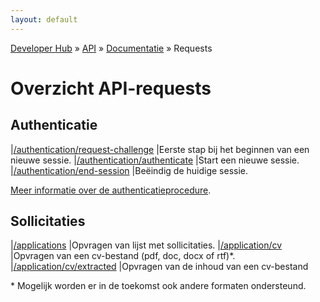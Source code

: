 ```yaml
---
layout: default
---
```


[Developer Hub](/) &raquo; [API](/api) &raquo; [Documentatie](/api/doc.html) &raquo; Requests

# Overzicht API-requests

## Authenticatie

|[/authentication/request-challenge](/api/requests/authentication/request-challenge.html) |Eerste stap bij het beginnen van een nieuwe sessie.
|[/authentication/authenticate](/api/requests/authentication/authenticate.html)           |Start een nieuwe sessie.
|[/authentication/end-session](/api/requests/authentication/end-session.html)             |Be&euml;indig de huidige sessie.

[Meer informatie over de authenticatieprocedure](/api/auth.html).

## Sollicitaties

|[/applications](/api/requests/applications)                               |Opvragen van lijst met sollicitaties.
|[/application/cv](/api/requests/applications/cv.html)                     |Opvragen van een cv-bestand (pdf, doc, docx of rtf)*.
|[/application/cv/extracted](/api/requests/applications/cv-extracted.html) |Opvragen van de inhoud van een cv-bestand

\* Mogelijk worden er in de toekomst ook andere formaten ondersteund.
